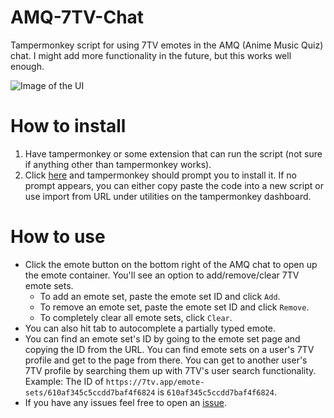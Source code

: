 # AMQ-7TV-Chat
Tampermonkey script for using 7TV emotes in the AMQ (Anime Music Quiz) chat. I might add more functionality in the future, but this works well enough.

![Image of the UI](https://uwu.so/sheep/5jU3ttkN)

# How to install
1. Have tampermonkey or some extension that can run the script (not sure if anything other than tampermonkey works).
2. Click [here](https://github.com/Sheppsu/AMQ-7TV-Chat/raw/main/script.user.js) and tampermonkey should prompt you to install it. If no prompt appears, you can either copy paste the code into a new script or use import from URL under utilities on the tampermonkey dashboard.

# How to use
- Click the emote button on the bottom right of the AMQ chat to open up the emote container. You'll see an option to add/remove/clear 7TV emote sets.
  - To add an emote set, paste the emote set ID and click `Add`.
  - To remove an emote set, paste the emote set ID and click `Remove`.
  - To completely clear all emote sets, click `Clear`.
- You can also hit tab to autocomplete a partially typed emote.
- You can find an emote set's ID by going to the emote set page and copying the ID from the URL. You can find emote sets on a user's 7TV profile and get to the page from there. You can get to another user's 7TV profile by searching them up with 7TV's user search functionality. Example: The ID of `https://7tv.app/emote-sets/610af345c5ccdd7baf4f6824` is `610af345c5ccdd7baf4f6824`.
- If you have any issues feel free to open an [issue](https://github.com/Sheppsu/AMQ-7TV-Chat/issues).
